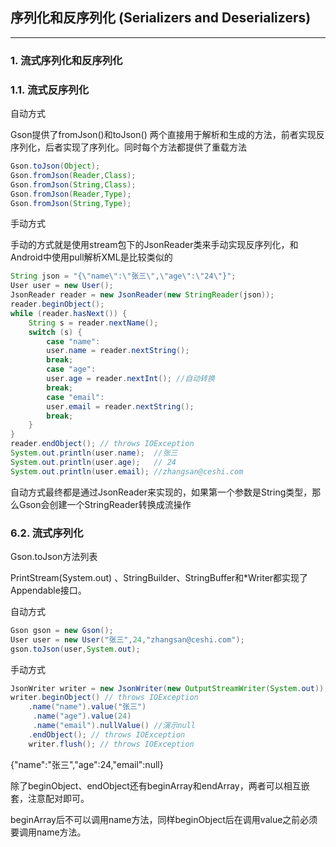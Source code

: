 ## 序列化和反序列化 (Serializers and Deserializers)
-----

### 1. 流式序列化和反序列化

### 1.1. 流式反序列化

自动方式

Gson提供了fromJson()和toJson() 两个直接用于解析和生成的方法，前者实现反序列化，后者实现了序列化。同时每个方法都提供了重载方法　　

```java
Gson.toJson(Object);
Gson.fromJson(Reader,Class);
Gson.fromJson(String,Class);
Gson.fromJson(Reader,Type);
Gson.fromJson(String,Type);
```


手动方式

手动的方式就是使用stream包下的JsonReader类来手动实现反序列化，和Android中使用pull解析XML是比较类似的

```java
String json = "{\"name\":\"张三\",\"age\":\"24\"}";
User user = new User();
JsonReader reader = new JsonReader(new StringReader(json));
reader.beginObject();
while (reader.hasNext()) {
    String s = reader.nextName();
    switch (s) {
        case "name":
        user.name = reader.nextString();
        break;
        case "age":
        user.age = reader.nextInt(); //自动转换
        break;
        case "email":
        user.email = reader.nextString();
        break;
    }
}
reader.endObject(); // throws IOException
System.out.println(user.name);  //张三
System.out.println(user.age);   // 24
System.out.println(user.email); //zhangsan@ceshi.com                
```

自动方式最终都是通过JsonReader来实现的，如果第一个参数是String类型，那么Gson会创建一个StringReader转换成流操作

### 6.2. 流式序列化

Gson.toJson方法列表

PrintStream(System.out) 、StringBuilder、StringBuffer和*Writer都实现了Appendable接口。　　

自动方式

```java
Gson gson = new Gson();
User user = new User("张三",24,"zhangsan@ceshi.com");
gson.toJson(user,System.out);
```

手动方式

```java
JsonWriter writer = new JsonWriter(new OutputStreamWriter(System.out));
writer.beginObject() // throws IOException
    .name("name").value("张三")
     .name("age").value(24)
     .name("email").nullValue() //演示null
    .endObject(); // throws IOException
    writer.flush(); // throws IOException
```
{"name":"张三","age":24,"email":null}

除了beginObject、endObject还有beginArray和endArray，两者可以相互嵌套，注意配对即可。

beginArray后不可以调用name方法，同样beginObject后在调用value之前必须要调用name方法。



